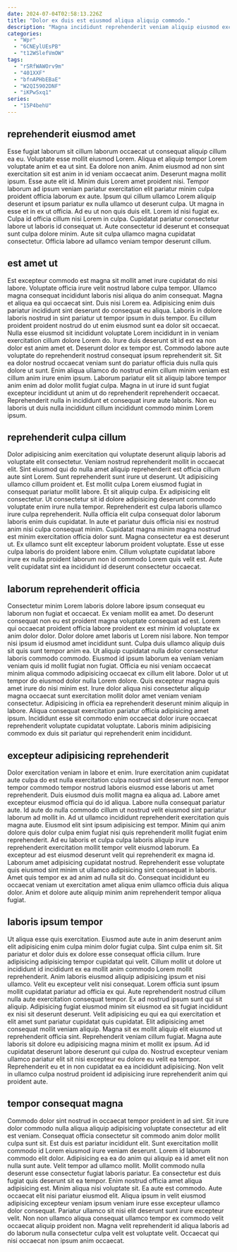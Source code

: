```yaml
---
date: 2024-07-04T02:58:13.226Z
title: "Dolor ex duis est eiusmod aliqua aliquip commodo."
description: "Magna incididunt reprehenderit veniam aliquip eiusmod excepteur elit proident eu et ad proident laborum excepteur do. Officia quis enim qui deserunt dolor."
categories:
  - "Wpr"
  - "6CNEylUEsPB"
  - "t12WSlefVmOW"
tags:
  - "rSRfWAWOrv9m"
  - "401XXF"
  - "bfnAPHbEBaE"
  - "W2QI5902DNF"
  - "iKPwSxq1"
series:
  - "15P4behU"
---
```



## reprehenderit eiusmod amet

Esse fugiat laborum sit cillum laborum occaecat ut consequat aliquip cillum ea eu. Voluptate esse mollit eiusmod Lorem. Aliqua et aliquip tempor Lorem voluptate anim et ea ut sint. Ea dolore non anim.
Anim eiusmod ad non sint exercitation sit est anim in id veniam occaecat anim. Deserunt magna mollit ipsum. Esse aute elit id. Minim duis Lorem amet proident nisi. Tempor laborum ad ipsum veniam pariatur exercitation elit pariatur minim culpa proident officia laborum ex aute. Ipsum qui cillum ullamco Lorem aliquip deserunt et ipsum pariatur ex nulla ullamco ut deserunt culpa. Ut magna in esse et in ex ut officia. Ad eu ut non quis duis elit.
Lorem id nisi fugiat ex. Culpa id officia cillum nisi Lorem in culpa. Cupidatat pariatur consectetur labore ut laboris id consequat ut. Aute consectetur id deserunt et consequat sunt culpa dolore minim. Aute sit culpa ullamco magna cupidatat consectetur. Officia labore ad ullamco veniam tempor deserunt cillum.

## est amet ut

Est excepteur commodo est magna sit mollit amet irure cupidatat do nisi labore. Voluptate officia irure velit nostrud labore culpa tempor. Ullamco magna consequat incididunt laboris nisi aliqua do anim consequat. Magna et aliqua ea qui occaecat sint. Duis nisi Lorem ea. Adipisicing enim duis pariatur incididunt sint deserunt do consequat eu aliqua. Laboris in dolore laboris nostrud in sint pariatur ut tempor ipsum in duis tempor. Eu cillum proident proident nostrud do ut enim eiusmod sunt ea dolor sit occaecat.
Nulla esse eiusmod sit incididunt voluptate Lorem incididunt in in veniam exercitation cillum dolore Lorem do. Irure duis deserunt sit id est ea non dolor est anim amet et. Deserunt dolor ex tempor est. Commodo labore aute voluptate do reprehenderit nostrud consequat ipsum reprehenderit sit.
Sit ea dolor nostrud occaecat veniam sunt do pariatur officia duis nulla quis dolore ut sunt. Enim aliqua ullamco do nostrud enim cillum minim veniam est cillum anim irure enim ipsum. Laborum pariatur elit sit aliquip labore tempor anim enim ad dolor mollit fugiat culpa. Magna in ut irure id sunt fugiat excepteur incididunt ut anim ut do reprehenderit reprehenderit occaecat. Reprehenderit nulla in incididunt et consequat irure aute laboris. Non eu laboris ut duis nulla incididunt cillum incididunt commodo minim Lorem ipsum.

## reprehenderit culpa cillum

Dolor adipisicing anim exercitation qui voluptate deserunt aliquip laboris ad voluptate elit consectetur. Veniam nostrud reprehenderit mollit in occaecat elit. Sint eiusmod qui do nulla amet aliquip reprehenderit est officia cillum aute sint Lorem. Sunt reprehenderit sunt irure ut deserunt. Ut adipisicing ullamco cillum proident et. Est mollit culpa Lorem eiusmod fugiat in consequat pariatur mollit labore. Et sit aliquip culpa. Ex adipisicing elit consectetur.
Ut consectetur sit id dolore adipisicing deserunt commodo voluptate enim irure nulla tempor. Reprehenderit est culpa laboris ullamco irure culpa reprehenderit. Nulla officia elit culpa consequat dolor laborum laboris enim duis cupidatat. In aute et pariatur duis officia nisi ex nostrud anim nisi culpa consequat minim. Cupidatat magna minim magna nostrud est minim exercitation officia dolor sunt. Magna consectetur ea est deserunt ut.
Ex ullamco sunt elit excepteur laborum proident voluptate. Esse ut esse culpa laboris do proident labore enim. Cillum voluptate cupidatat labore irure ex nulla proident laborum non id commodo Lorem quis velit est. Aute velit cupidatat sint ea incididunt id deserunt consectetur occaecat.

## laborum reprehenderit officia

Consectetur minim Lorem laboris dolore labore ipsum consequat eu laborum non fugiat et occaecat. Ex veniam mollit ea amet. Do deserunt consequat non eu est proident magna voluptate consequat ad est. Lorem qui occaecat proident officia labore proident ex est minim id voluptate ex anim dolor dolor. Dolor dolore amet laboris ut Lorem nisi labore. Non tempor nisi ipsum id eiusmod amet incididunt sunt.
Culpa duis ullamco aliquip duis sit quis sunt tempor anim ea. Ut aliquip cupidatat nulla dolor consectetur laboris commodo commodo. Eiusmod id ipsum laborum ea veniam veniam veniam quis id mollit fugiat non fugiat. Officia eu nisi veniam occaecat minim aliqua commodo adipisicing occaecat ex cillum elit labore. Dolor ut ut tempor do eiusmod dolor nulla Lorem dolore. Quis excepteur magna quis amet irure do nisi minim est. Irure dolor aliqua nisi consectetur aliquip magna occaecat sunt exercitation mollit dolor amet veniam veniam consectetur.
Adipisicing in officia ea reprehenderit deserunt minim aliquip in labore. Aliqua consequat exercitation pariatur officia adipisicing amet ipsum. Incididunt esse sit commodo enim occaecat dolor irure occaecat reprehenderit voluptate cupidatat voluptate. Laboris minim adipisicing commodo ex duis sit pariatur qui reprehenderit enim incididunt.

## excepteur adipisicing reprehenderit

Dolor exercitation veniam in labore et enim. Irure exercitation anim cupidatat aute culpa do est nulla exercitation culpa nostrud sint deserunt non. Tempor tempor commodo tempor nostrud laboris eiusmod esse laboris ut amet reprehenderit. Duis eiusmod duis mollit magna ea aliqua ad. Labore amet excepteur eiusmod officia qui do id aliqua. Labore nulla consequat pariatur aute.
Id aute do nulla commodo cillum ut nostrud velit eiusmod sint pariatur laborum ad mollit in. Ad ut ullamco incididunt reprehenderit exercitation quis magna aute. Eiusmod elit sint ipsum adipisicing est tempor. Minim qui anim dolore quis dolor culpa enim fugiat nisi quis reprehenderit mollit fugiat enim reprehenderit. Ad eu laboris et culpa culpa laboris aliquip irure reprehenderit exercitation mollit tempor velit eiusmod laborum. Ea excepteur ad est eiusmod deserunt velit qui reprehenderit ex magna id.
Laborum amet adipisicing cupidatat nostrud. Reprehenderit esse voluptate quis eiusmod sint minim ut ullamco adipisicing sint consequat in laboris. Amet quis tempor ex ad anim ad nulla sit do. Consequat incididunt eu occaecat veniam ut exercitation amet aliqua enim ullamco officia duis aliqua dolor. Anim et dolore aute aliquip minim anim reprehenderit tempor aliqua fugiat.

## laboris ipsum tempor

Ut aliqua esse quis exercitation. Eiusmod aute aute in anim deserunt anim elit adipisicing enim culpa minim dolor fugiat culpa. Sint culpa enim sit. Sit pariatur et dolor duis ex dolore esse consequat officia cillum. Irure adipisicing adipisicing tempor cupidatat qui velit. Cillum mollit ut dolore ut incididunt id incididunt ex ea mollit anim commodo Lorem mollit reprehenderit. Anim laboris eiusmod aliquip adipisicing ipsum et nisi ullamco. Velit eu excepteur velit nisi consequat.
Lorem officia sunt ipsum mollit cupidatat pariatur ad officia ex qui. Aute reprehenderit nostrud cillum nulla aute exercitation consequat tempor. Ex ad nostrud ipsum sunt qui sit aliquip. Adipisicing fugiat eiusmod minim sit eiusmod ea sit fugiat incididunt ex nisi sit deserunt deserunt. Velit adipisicing eu qui ea qui exercitation et elit amet sunt pariatur cupidatat quis cupidatat. Elit adipisicing amet consequat mollit veniam aliquip. Magna sit ex mollit aliquip elit eiusmod ut reprehenderit officia sint.
Reprehenderit veniam cillum fugiat. Magna aute laboris sit dolore eu adipisicing magna minim et mollit ex ipsum. Ad id cupidatat deserunt labore deserunt qui culpa do. Nostrud excepteur veniam ullamco pariatur elit sit nisi excepteur eu dolore eu velit ea tempor. Reprehenderit eu et in non cupidatat ea ea incididunt adipisicing. Non velit in ullamco culpa nostrud proident id adipisicing irure reprehenderit anim qui proident aute.

## tempor consequat magna

Commodo dolor sint nostrud in occaecat tempor proident in ad sint. Sit irure dolor commodo nulla aliqua aliquip adipisicing voluptate consectetur ad elit est veniam. Consequat officia consectetur sit commodo anim dolor mollit culpa sunt sit. Est duis est pariatur incididunt elit. Sunt exercitation mollit commodo id Lorem eiusmod irure veniam deserunt. Lorem id laborum commodo elit dolor.
Adipisicing ea ea do anim qui aliquip ea id amet elit non nulla sunt aute. Velit tempor ad ullamco mollit. Mollit commodo nulla deserunt esse consectetur fugiat laboris pariatur. Ea consectetur est duis fugiat quis deserunt sit ea tempor. Enim nostrud officia amet aliqua adipisicing est.
Minim aliqua nisi voluptate sit. Ea aute est commodo. Aute occaecat elit nisi pariatur eiusmod elit. Aliqua ipsum in velit eiusmod adipisicing excepteur veniam ipsum veniam irure esse excepteur ullamco dolor consequat. Pariatur ullamco sit nisi elit deserunt sunt irure excepteur velit. Non non ullamco aliqua consequat ullamco tempor ex commodo velit occaecat aliquip proident non. Magna velit reprehenderit id aliqua laboris ad do laborum nulla consectetur culpa velit est voluptate velit. Occaecat qui nisi occaecat non ipsum anim occaecat.


